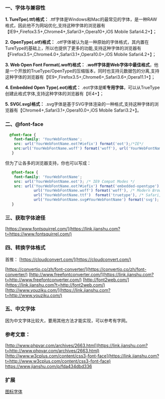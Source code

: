 ### 一、字体与兼容性

**1. TureTpe(.ttf)格式：**
.ttf字体是Windows和Mac的最常见的字体，是一种RAW格式，因此他不为网站优化,支持这种字体的浏览器有【IE9+,Firefox3.5+,Chrome4+,Safari3+,Opera10+,iOS Mobile Safari4.2+】；

**2. OpenType(.otf)格式：**
.otf字体被认为是一种原始的字体格式，其内置在TureType的基础上，所以也提供了更多的功能,支持这种字体的浏览器有【Firefox3.5+,Chrome4.0+,Safari3.1+,Opera10.0+,iOS
Mobile Safari4.2+】；

**3. Web Open Font Format(.woff)格式：**
**.woff字体是Web字体中最佳格式**，他是一个开放的TrueType/OpenType的压缩版本，同时也支持元数据包的分离,支持这种字体的浏览器有【IE9+,Firefox3.5+,Chrome6+,Safari3.6+,Opera11.1+】；

**4. Embedded Open Type(.eot)格式：**
.eot字体是**IE专用字体**，可以从TrueType创建此格式字体,支持这种字体的浏览器有【IE4+】；

**5. SVG(.svg)格式：**
.svg字体是基于SVG字体渲染的一种格式,支持这种字体的浏览器有【Chrome4+,Safari3.1+,Opera10.0+,iOS Mobile Safari3.2+】。

### 二、@font-face
```css
  @font-face {
    font-family: 'YourWebFontName';
    src: url('YourWebFontName.eot?#iefix') format('eot');/*IE*/
    src:url('YourWebFontName.woff') format('woff'), url('YourWebFontName.ttf') format('truetype');/*non-IE*/
   }
```
但为了让各多的浏览器支持，你也可以写成：
```css
   @font-face {
    font-family: 'YourWebFontName';
    src: url('YourWebFontName.eot'); /* IE9 Compat Modes */
    src: url('YourWebFontName.eot?#iefix') format('embedded-opentype'), /* IE6-IE8 */
             url('YourWebFontName.woff') format('woff'), /* Modern Browsers */
             url('YourWebFontName.ttf')  format('truetype'), /* Safari, Android, iOS */
             url('YourWebFontName.svg#YourWebFontName') format('svg'); /* Legacy iOS */
   }
```
### 
### 三、获取字体途径
[https://www.fontsquirrel.com/](https://link.jianshu.com?t=https://www.fontsquirrel.com/)
### 四、转换字体格式
首推：
[https://cloudconvert.com/](https://cloudconvert.com/)

[https://convertio.co/zh/font-converter/](https://convertio.co/zh/font-converter/)
[http://www.freefontconverter.com/](https://link.jianshu.com?t=http://www.freefontconverter.com/)
[http://font2web.com/](https://link.jianshu.com?t=http://font2web.com/)
[http://www.youziku.com/](https://link.jianshu.com?t=http://www.youziku.com/)

### 五、中文字体
因为中文字体比较大，要用其他方法才能实现，可以参考有字网。
### 参考文章：
[http://www.phpvar.com/archives/2663.html](https://link.jianshu.com?t=http://www.phpvar.com/archives/2663.html)
[http://www.w3cplus.com/content/css3-font-face](https://link.jianshu.com?t=http://www.w3cplus.com/content/css3-font-face)
https://www.jianshu.com/p/fda434dbd336
### 扩展
[图标字体](https://link.jianshu.com?t=https://isux.tencent.com/icon-font.html)

